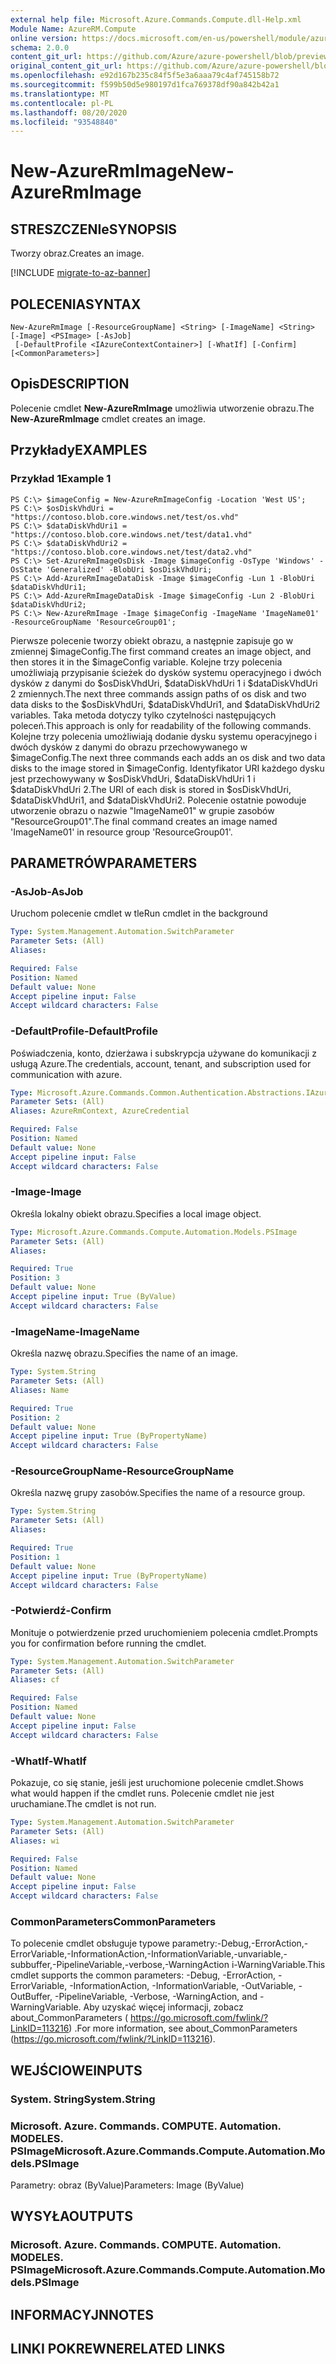 ```yaml
---
external help file: Microsoft.Azure.Commands.Compute.dll-Help.xml
Module Name: AzureRM.Compute
online version: https://docs.microsoft.com/en-us/powershell/module/azurerm.compute/new-azurermimage
schema: 2.0.0
content_git_url: https://github.com/Azure/azure-powershell/blob/preview/src/ResourceManager/Compute/Commands.Compute/help/New-AzureRmImage.md
original_content_git_url: https://github.com/Azure/azure-powershell/blob/preview/src/ResourceManager/Compute/Commands.Compute/help/New-AzureRmImage.md
ms.openlocfilehash: e92d167b235c84f5f5e3a6aaa79c4af745158b72
ms.sourcegitcommit: f599b50d5e980197d1fca769378df90a842b42a1
ms.translationtype: MT
ms.contentlocale: pl-PL
ms.lasthandoff: 08/20/2020
ms.locfileid: "93548840"
---
```

# <span data-ttu-id="3269c-101">New-AzureRmImage</span><span class="sxs-lookup"><span data-stu-id="3269c-101">New-AzureRmImage</span></span>

## <span data-ttu-id="3269c-102">STRESZCZENIe</span><span class="sxs-lookup"><span data-stu-id="3269c-102">SYNOPSIS</span></span>
<span data-ttu-id="3269c-103">Tworzy obraz.</span><span class="sxs-lookup"><span data-stu-id="3269c-103">Creates an image.</span></span>

[!INCLUDE [migrate-to-az-banner](../../includes/migrate-to-az-banner.md)]

## <span data-ttu-id="3269c-104">POLECENIA</span><span class="sxs-lookup"><span data-stu-id="3269c-104">SYNTAX</span></span>

```
New-AzureRmImage [-ResourceGroupName] <String> [-ImageName] <String> [-Image] <PSImage> [-AsJob]
 [-DefaultProfile <IAzureContextContainer>] [-WhatIf] [-Confirm] [<CommonParameters>]
```

## <span data-ttu-id="3269c-105">Opis</span><span class="sxs-lookup"><span data-stu-id="3269c-105">DESCRIPTION</span></span>
<span data-ttu-id="3269c-106">Polecenie cmdlet **New-AzureRmImage** umożliwia utworzenie obrazu.</span><span class="sxs-lookup"><span data-stu-id="3269c-106">The **New-AzureRmImage** cmdlet creates an image.</span></span>

## <span data-ttu-id="3269c-107">Przykłady</span><span class="sxs-lookup"><span data-stu-id="3269c-107">EXAMPLES</span></span>

### <span data-ttu-id="3269c-108">Przykład 1</span><span class="sxs-lookup"><span data-stu-id="3269c-108">Example 1</span></span>
```
PS C:\> $imageConfig = New-AzureRmImageConfig -Location 'West US';
PS C:\> $osDiskVhdUri = "https://contoso.blob.core.windows.net/test/os.vhd"
PS C:\> $dataDiskVhdUri1 = "https://contoso.blob.core.windows.net/test/data1.vhd"
PS C:\> $dataDiskVhdUri2 = "https://contoso.blob.core.windows.net/test/data2.vhd"
PS C:\> Set-AzureRmImageOsDisk -Image $imageConfig -OsType 'Windows' -OsState 'Generalized' -BlobUri $osDiskVhdUri;
PS C:\> Add-AzureRmImageDataDisk -Image $imageConfig -Lun 1 -BlobUri $dataDiskVhdUri1;
PS C:\> Add-AzureRmImageDataDisk -Image $imageConfig -Lun 2 -BlobUri $dataDiskVhdUri2;
PS C:\> New-AzureRmImage -Image $imageConfig -ImageName 'ImageName01' -ResourceGroupName 'ResourceGroup01';
```

<span data-ttu-id="3269c-109">Pierwsze polecenie tworzy obiekt obrazu, a następnie zapisuje go w zmiennej $imageConfig.</span><span class="sxs-lookup"><span data-stu-id="3269c-109">The first command creates an image object, and then stores it in the $imageConfig variable.</span></span>
<span data-ttu-id="3269c-110">Kolejne trzy polecenia umożliwiają przypisanie ścieżek do dysków systemu operacyjnego i dwóch dysków z danymi do $osDiskVhdUri, $dataDiskVhdUri 1 i $dataDiskVhdUri 2 zmiennych.</span><span class="sxs-lookup"><span data-stu-id="3269c-110">The next three commands assign paths of os disk and two data disks to the $osDiskVhdUri, $dataDiskVhdUri1, and $dataDiskVhdUri2 variables.</span></span>
<span data-ttu-id="3269c-111">Taka metoda dotyczy tylko czytelności następujących poleceń.</span><span class="sxs-lookup"><span data-stu-id="3269c-111">This approach is only for readability of the following commands.</span></span>
<span data-ttu-id="3269c-112">Kolejne trzy polecenia umożliwiają dodanie dysku systemu operacyjnego i dwóch dysków z danymi do obrazu przechowywanego w $imageConfig.</span><span class="sxs-lookup"><span data-stu-id="3269c-112">The next three commands each adds an os disk and two data disks to the image stored in $imageConfig.</span></span>
<span data-ttu-id="3269c-113">Identyfikator URI każdego dysku jest przechowywany w $osDiskVhdUri, $dataDiskVhdUri 1 i $dataDiskVhdUri 2.</span><span class="sxs-lookup"><span data-stu-id="3269c-113">The URI of each disk is stored in $osDiskVhdUri, $dataDiskVhdUri1, and $dataDiskVhdUri2.</span></span>
<span data-ttu-id="3269c-114">Polecenie ostatnie powoduje utworzenie obrazu o nazwie "ImageName01" w grupie zasobów "ResourceGroup01".</span><span class="sxs-lookup"><span data-stu-id="3269c-114">The final command creates an image named 'ImageName01' in resource group 'ResourceGroup01'.</span></span>

## <span data-ttu-id="3269c-115">PARAMETRÓW</span><span class="sxs-lookup"><span data-stu-id="3269c-115">PARAMETERS</span></span>

### <span data-ttu-id="3269c-116">-AsJob</span><span class="sxs-lookup"><span data-stu-id="3269c-116">-AsJob</span></span>
<span data-ttu-id="3269c-117">Uruchom polecenie cmdlet w tle</span><span class="sxs-lookup"><span data-stu-id="3269c-117">Run cmdlet in the background</span></span>

```yaml
Type: System.Management.Automation.SwitchParameter
Parameter Sets: (All)
Aliases:

Required: False
Position: Named
Default value: None
Accept pipeline input: False
Accept wildcard characters: False
```

### <span data-ttu-id="3269c-118">-DefaultProfile</span><span class="sxs-lookup"><span data-stu-id="3269c-118">-DefaultProfile</span></span>
<span data-ttu-id="3269c-119">Poświadczenia, konto, dzierżawa i subskrypcja używane do komunikacji z usługą Azure.</span><span class="sxs-lookup"><span data-stu-id="3269c-119">The credentials, account, tenant, and subscription used for communication with azure.</span></span>

```yaml
Type: Microsoft.Azure.Commands.Common.Authentication.Abstractions.IAzureContextContainer
Parameter Sets: (All)
Aliases: AzureRmContext, AzureCredential

Required: False
Position: Named
Default value: None
Accept pipeline input: False
Accept wildcard characters: False
```

### <span data-ttu-id="3269c-120">-Image</span><span class="sxs-lookup"><span data-stu-id="3269c-120">-Image</span></span>
<span data-ttu-id="3269c-121">Określa lokalny obiekt obrazu.</span><span class="sxs-lookup"><span data-stu-id="3269c-121">Specifies a local image object.</span></span>

```yaml
Type: Microsoft.Azure.Commands.Compute.Automation.Models.PSImage
Parameter Sets: (All)
Aliases:

Required: True
Position: 3
Default value: None
Accept pipeline input: True (ByValue)
Accept wildcard characters: False
```

### <span data-ttu-id="3269c-122">-ImageName</span><span class="sxs-lookup"><span data-stu-id="3269c-122">-ImageName</span></span>
<span data-ttu-id="3269c-123">Określa nazwę obrazu.</span><span class="sxs-lookup"><span data-stu-id="3269c-123">Specifies the name of an image.</span></span>

```yaml
Type: System.String
Parameter Sets: (All)
Aliases: Name

Required: True
Position: 2
Default value: None
Accept pipeline input: True (ByPropertyName)
Accept wildcard characters: False
```

### <span data-ttu-id="3269c-124">-ResourceGroupName</span><span class="sxs-lookup"><span data-stu-id="3269c-124">-ResourceGroupName</span></span>
<span data-ttu-id="3269c-125">Określa nazwę grupy zasobów.</span><span class="sxs-lookup"><span data-stu-id="3269c-125">Specifies the name of a resource group.</span></span>

```yaml
Type: System.String
Parameter Sets: (All)
Aliases:

Required: True
Position: 1
Default value: None
Accept pipeline input: True (ByPropertyName)
Accept wildcard characters: False
```

### <span data-ttu-id="3269c-126">-Potwierdź</span><span class="sxs-lookup"><span data-stu-id="3269c-126">-Confirm</span></span>
<span data-ttu-id="3269c-127">Monituje o potwierdzenie przed uruchomieniem polecenia cmdlet.</span><span class="sxs-lookup"><span data-stu-id="3269c-127">Prompts you for confirmation before running the cmdlet.</span></span>

```yaml
Type: System.Management.Automation.SwitchParameter
Parameter Sets: (All)
Aliases: cf

Required: False
Position: Named
Default value: None
Accept pipeline input: False
Accept wildcard characters: False
```

### <span data-ttu-id="3269c-128">-WhatIf</span><span class="sxs-lookup"><span data-stu-id="3269c-128">-WhatIf</span></span>
<span data-ttu-id="3269c-129">Pokazuje, co się stanie, jeśli jest uruchomione polecenie cmdlet.</span><span class="sxs-lookup"><span data-stu-id="3269c-129">Shows what would happen if the cmdlet runs.</span></span>
<span data-ttu-id="3269c-130">Polecenie cmdlet nie jest uruchamiane.</span><span class="sxs-lookup"><span data-stu-id="3269c-130">The cmdlet is not run.</span></span>

```yaml
Type: System.Management.Automation.SwitchParameter
Parameter Sets: (All)
Aliases: wi

Required: False
Position: Named
Default value: None
Accept pipeline input: False
Accept wildcard characters: False
```

### <span data-ttu-id="3269c-131">CommonParameters</span><span class="sxs-lookup"><span data-stu-id="3269c-131">CommonParameters</span></span>
<span data-ttu-id="3269c-132">To polecenie cmdlet obsługuje typowe parametry:-Debug,-ErrorAction,-ErrorVariable,-InformationAction,-InformationVariable,-unvariable,-subbuffer,-PipelineVariable,-verbose,-WarningAction i-WarningVariable.</span><span class="sxs-lookup"><span data-stu-id="3269c-132">This cmdlet supports the common parameters: -Debug, -ErrorAction, -ErrorVariable, -InformationAction, -InformationVariable, -OutVariable, -OutBuffer, -PipelineVariable, -Verbose, -WarningAction, and -WarningVariable.</span></span> <span data-ttu-id="3269c-133">Aby uzyskać więcej informacji, zobacz about_CommonParameters ( https://go.microsoft.com/fwlink/?LinkID=113216) .</span><span class="sxs-lookup"><span data-stu-id="3269c-133">For more information, see about_CommonParameters (https://go.microsoft.com/fwlink/?LinkID=113216).</span></span>

## <span data-ttu-id="3269c-134">WEJŚCIOWE</span><span class="sxs-lookup"><span data-stu-id="3269c-134">INPUTS</span></span>

### <span data-ttu-id="3269c-135">System. String</span><span class="sxs-lookup"><span data-stu-id="3269c-135">System.String</span></span>

### <span data-ttu-id="3269c-136">Microsoft. Azure. Commands. COMPUTE. Automation. MODELES. PSImage</span><span class="sxs-lookup"><span data-stu-id="3269c-136">Microsoft.Azure.Commands.Compute.Automation.Models.PSImage</span></span>
<span data-ttu-id="3269c-137">Parametry: obraz (ByValue)</span><span class="sxs-lookup"><span data-stu-id="3269c-137">Parameters: Image (ByValue)</span></span>

## <span data-ttu-id="3269c-138">WYSYŁA</span><span class="sxs-lookup"><span data-stu-id="3269c-138">OUTPUTS</span></span>

### <span data-ttu-id="3269c-139">Microsoft. Azure. Commands. COMPUTE. Automation. MODELES. PSImage</span><span class="sxs-lookup"><span data-stu-id="3269c-139">Microsoft.Azure.Commands.Compute.Automation.Models.PSImage</span></span>

## <span data-ttu-id="3269c-140">INFORMACYJN</span><span class="sxs-lookup"><span data-stu-id="3269c-140">NOTES</span></span>

## <span data-ttu-id="3269c-141">LINKI POKREWNE</span><span class="sxs-lookup"><span data-stu-id="3269c-141">RELATED LINKS</span></span>
